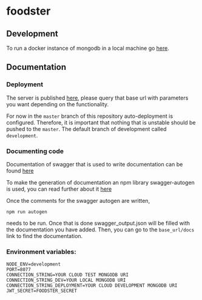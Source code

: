 # foodster

## Development

To run a docker instance of mongodb in a local machine go [here](https://www.code4it.dev/blog/run-mongodb-on-docker).

## Documentation

### Deployment
The server is published [here](https://foodster-cs491.herokuapp.com/), please query that base url with parameters you want depending on the functionality.

For now in the ```master``` branch of this repository auto-deployment is configured. Therefore, it is important that nothing
that is unstable should be pushed to the ```master```. The default branch of development called ```development```.
### Documenting code
Documentation of swagger that is used to write documentation can be found [here](https://swagger.io/docs/specification/basic-structure/)

To make the generation of documentation an npm library swagger-autogen is used, you can 
read further about it [here](https://github.com/davibaltar/swagger-autogen)

Once the comments for the swagger autogen are written, 
```
npm run autogen
```
needs to be run. Once that is done swagger_output.json will be filled with the documentation
you have added. Then, you can go to the ```base_url/docs``` link to find the documentation.

### Environment variables:
```
NODE_ENV=development
PORT=8077
CONNECTION_STRING=YOUR CLOUD TEST MONGODB URI
CONNECTION_STRING_DEV=YOUR LOCAL MONGODB URI
CONNECTION_STRING_DEPLOYMENT=YOUR CLOUD DEVELOPMENT MONGODB URI
JWT_SECRET=FOODSTER_SECRET
```
